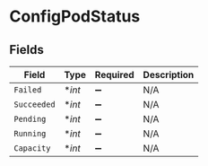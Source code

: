 # ConfigPodStatus


## Fields

| Field              | Type               | Required           | Description        |
| ------------------ | ------------------ | ------------------ | ------------------ |
| `Failed`           | **int*             | :heavy_minus_sign: | N/A                |
| `Succeeded`        | **int*             | :heavy_minus_sign: | N/A                |
| `Pending`          | **int*             | :heavy_minus_sign: | N/A                |
| `Running`          | **int*             | :heavy_minus_sign: | N/A                |
| `Capacity`         | **int*             | :heavy_minus_sign: | N/A                |